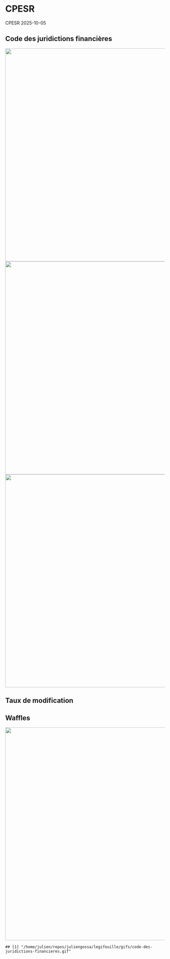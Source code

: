 CPESR
================
CPESR
2025-10-05

## Code des juridictions financières

<img src="/home/julien/repos/juliengossa/legifouille/codes/code-des-juridictions-financieres/legifouille-code_files/figure-gfm/versions-1.png" width="672" />

<img src="/home/julien/repos/juliengossa/legifouille/codes/code-des-juridictions-financieres/legifouille-code_files/figure-gfm/modifications-1.png" width="672" />
<img src="/home/julien/repos/juliengossa/legifouille/codes/code-des-juridictions-financieres/legifouille-code_files/figure-gfm/taille_modifications-1.png" width="672" />

## Taux de modification

## Waffles

<img src="/home/julien/repos/juliengossa/legifouille/codes/code-des-juridictions-financieres/legifouille-code_files/figure-gfm/unnamed-chunk-4-1.png" width="672" />

    ## [1] "/home/julien/repos/juliengossa/legifouille/gifs/code-des-juridictions-financieres.gif"
